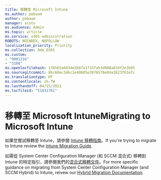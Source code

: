 ```yaml
---
title: 移轉至 Microsoft Intune
ms.author: pebaum
author: pebaum
manager: scotv
ms.audience: Admin
ms.topic: article
ms.service: o365-administration
ROBOTS: NOINDEX, NOFOLLOW
localization_priority: Priority
ms.collection: Adm_O365
ms.custom:
- "9001216"
- "3188"
ms.openlocfilehash: 17b565a6034e2687a1733fa53d988a83df2e3b95
ms.sourcegitcommit: 8bc60ec34bc1e40685e3976576e04a2623f63a7c
ms.translationtype: HT
ms.contentlocale: zh-TW
ms.lasthandoff: 04/15/2021
ms.locfileid: "51831761"
---
```

# <a name="migrating-to-microsoft-intune"></a><span data-ttu-id="135ca-102">移轉至 Microsoft Intune</span><span class="sxs-lookup"><span data-stu-id="135ca-102">Migrating to Microsoft Intune</span></span>

<span data-ttu-id="135ca-103">如果您嘗試移轉至 Intune，請參閱 [Intune 移轉指南](https://docs.microsoft.com/intune/fundamentals/migration-guide)。</span><span class="sxs-lookup"><span data-stu-id="135ca-103">If you're trying to migrate to Intune review the [Intune Migration Guide](https://docs.microsoft.com/intune/fundamentals/migration-guide).</span></span>

<span data-ttu-id="135ca-104">如需從 System Center Configuration Manager (和 SCCM 混合式) 移轉到 Intune 的特定指引，請參閱我們的[混合式移轉文件](https://docs.microsoft.com/sccm/mdm/deploy-use/migrate-hybridmdm-to-intunesa)。</span><span class="sxs-lookup"><span data-stu-id="135ca-104">For more specific guidance on migrating from System Center Configuration Manager (and SCCM Hybrid) to Intune, reivew our [Hybrid Migration Documentation](https://docs.microsoft.com/sccm/mdm/deploy-use/migrate-hybridmdm-to-intunesa).</span></span> 